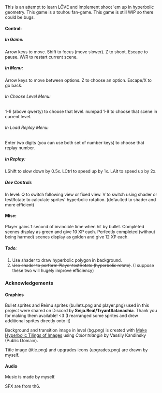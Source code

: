This is an attempt to learn LÖVE and implement shoot 'em up in hyperbolic geometry.
This game is a touhou fan-game.
This game is still WIP so there could be bugs.

#### Control:
##### In Game:
Arrow keys to move.
Shift to focus (move slower).
Z to shoot.
Escape to pause.
W/R to restart current scene.
##### In Menu:
Arrow keys to move between options.
Z to choose an option.
Escape/X to go back.
###### In Choose Level Menu:
1-9 (above qwerty) to choose that level.
numpad 1-9 to choose that scene in current level.
###### In Load Replay Menu:
Enter two digits (you can use both set of number keys) to choose that replay number.
##### In Replay:
LShift to slow down by 0.5x.
LCtrl to speed up by 1x.
LAlt to speed up by 2x.

##### Dev Controls
In level: Q to switch following view or fixed view. V to switch using shader or testRotate to calculate sprites' hyperbolic rotation. (defaulted to shader and more efficient)

#### Misc:
Player gains 1 second of invincible time when hit by bullet.
Completed scenes display as green and give 10 XP each.
Perfectly completed (without being harmed) scenes display as golden and give 12 XP each.

##### Todo:
1. Use shader to draw hyperbolic polygon in background.
2. ~~Use shader to perform Player:testRotate (hyperbolic rotate)~~.
(I suppose these two will hugely improve efficiency)


### Acknowledgements

#### Graphics

Bullet sprites and Reimu sprites (bullets.png and player.png) used in this project were shared on Discord by **Seija.Real/TryantSatanachia**. Thank you for making them available! <3
(I rearranged some sprites and drew additional sprites directly onto it)

Background and transition image in level (bg.png) is created with [Make Hyperbolic Tilings of Images](https://www.malinc.se/m/ImageTiling.php) using *Color triangle* by Vassily Kandinsky (Public Domain).

Title image (title.png) and upgrades icons (upgrades.png) are drawn by myself.

#### Audio

Music is made by myself.

SFX are from th6.
